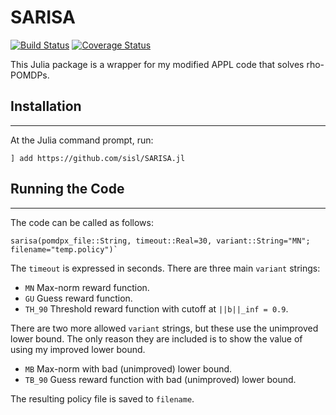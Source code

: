# SARISA
[![Build Status](https://travis-ci.org/sisl/SARISA.jl.svg?branch=master)](https://travis-ci.org/sisl/SARISA.jl)
[![Coverage Status](https://coveralls.io/repos/sisl/SARISA.jl/badge.svg?branch=master&service=github)](https://coveralls.io/github/sisl/SARISA.jl?branch=master)

This Julia package is a wrapper for my modified APPL code that solves rho-POMDPs.

## Installation
---------------
At the Julia command prompt, run:
```
] add https://github.com/sisl/SARISA.jl
```

## Running the Code
-------------------
The code can be called as follows:
```
sarisa(pomdpx_file::String, timeout::Real=30, variant::String="MN"; filename="temp.policy")`
```

The `timeout` is expressed in seconds. There are three main `variant` strings:

* `MN`		Max-norm reward function.
* `GU`		Guess reward function.
* `TH_90`	Threshold reward function with cutoff at `||b||_inf = 0.9`.

There are two more allowed `variant` strings, but these use the unimproved lower bound. The only reason they are included is to show the value of using my improved lower bound.

* `MB`		Max-norm with bad (unimproved) lower bound.
* `TB_90`	Guess reward function with bad (unimproved) lower bound.

The resulting policy file is saved to `filename`.
